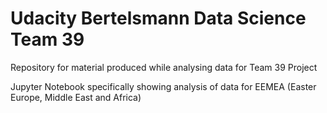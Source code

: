# Udacity Bertelsmann Data Science Team 39
Repository for material produced while analysing data for Team 39 Project

Jupyter Notebook specifically showing analysis of data for EEMEA (Easter Europe, Middle East and Africa)
